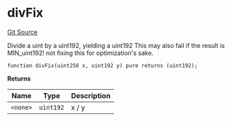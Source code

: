 # divFix
[Git Source](https://github.com/larrythecucumber321/protocol/blob/0e60393685a4ae7994ac986273cdfa4cf9c069ed/contracts/libraries/Fixed.sol)

Divide a uint by a uint192, yielding a uint192
This may also fail if the result is MIN_uint192! not fixing this for optimization's sake.


```solidity
function divFix(uint256 x, uint192 y) pure returns (uint192);
```
**Returns**

|Name|Type|Description|
|----|----|-----------|
|`<none>`|`uint192`|x / y|


